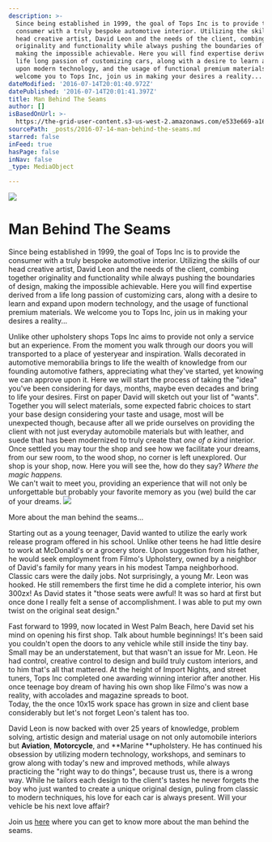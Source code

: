 ```yaml
---
description: >-
  Since being established in 1999, the goal of Tops Inc is to provide the
  consumer with a truly bespoke automotive interior. Utilizing the skills of our
  head creative artist, David Leon and the needs of the client, combing together
  originality and functionality while always pushing the boundaries of design,
  making the impossible achievable. Here you will find expertise derived from a
  life long passion of customizing cars, along with a desire to learn and expand
  upon modern technology, and the usage of functional premium materials. We
  welcome you to Tops Inc, join us in making your desires a reality...
dateModified: '2016-07-14T20:01:40.972Z'
datePublished: '2016-07-14T20:01:41.397Z'
title: Man Behind The Seams
author: []
isBasedOnUrl: >-
  https://the-grid-user-content.s3-us-west-2.amazonaws.com/e533e669-a167-445b-8370-2a0fd2d01299.jpg
sourcePath: _posts/2016-07-14-man-behind-the-seams.md
starred: false
inFeed: true
hasPage: false
inNav: false
_type: MediaObject

---
```

![](https://the-grid-user-content.s3-us-west-2.amazonaws.com/e533e669-a167-445b-8370-2a0fd2d01299.jpg)

# Man Behind The Seams

Since being established in 1999, the goal of Tops Inc is to provide the consumer with a truly bespoke automotive interior. Utilizing the skills of our head creative artist, David Leon and the needs of the client, combing together originality and functionality while always pushing the boundaries of design, making the impossible achievable. Here you will find expertise derived from a life long passion of customizing cars, along with a desire to learn and expand upon modern technology, and the usage of functional premium materials. We welcome you to Tops Inc, join us in making your desires a reality...

Unlike other upholstery shops Tops Inc aims to provide not only a service but an experience. From the moment you walk through our doors you will transported to a place of yesteryear and inspiration. Walls decorated in automotive memorabilia brings to life the wealth of knowledge from our founding automotive fathers, appreciating what they've started, yet knowing we can approve upon it. Here we will start the process of taking the "idea" you've been considering for days, months, maybe even decades and bring to life your desires. First on paper David will sketch out your list of "wants". Together you will select materials, some expected fabric choices to start your base design considering your taste and usage, most will be unexpected though, because after all we pride ourselves on providing the client with not just everyday automobile materials but with leather, and suede that has been modernized to truly create that _one of a kind_ interior. Once settled you may tour the shop and see how we facilitate your dreams, from our sew room, to the wood shop, no corner is left unexplored. Our shop is your shop, now. Here you will see the, how do they say? _Where the magic happens._  
We can't wait to meet you, providing an experience that will not only be unforgettable but probably your favorite memory as you (we) build the car of your dreams.
![](https://the-grid-user-content.s3-us-west-2.amazonaws.com/ac99efbb-6023-4600-94a6-ccfd567efdfa.jpe)

More about the man behind the seams...

Starting out as a young teenager, David wanted to utilize the early work release program offered in his school. Unlike other teens he had little desire to work at McDonald's or a grocery store. Upon suggestion from his father, he would seek employment from Filmo's Upholstery, owned by a neighbor of David's family for many years in his modest Tampa neighborhood. Classic cars were the daily jobs. Not surprisingly, a young Mr. Leon was hooked. He still remembers the first time he did a complete interior, his own 300zx! As David states it "those seats were awful! It was so hard at first but once done I really felt a sense of accomplishment. I was able to put my own twist on the original seat design."

Fast forward to 1999, now located in West Palm Beach, here David set his mind on opening his first shop. Talk about humble beginnings! It's been said you couldn't open the doors to any vehicle while still inside the tiny bay. Small may be an understatement, but that wasn't an issue for Mr. Leon. He had control, creative control to design and build truly custom interiors, and to him that's all that mattered. At the height of Import Nights, and street tuners, Tops Inc completed one awarding winning interior after another. His once teenage boy dream of having his own shop like Filmo's was now a reality, with accolades and magazine spreads to boot.   
Today, the the once 10x15 work space has grown in size and client base considerably but let's not forget Leon's talent has too. 

David Leon is now backed with over 25 years of knowledge, problem solving, artistic design and material usage on not only automobile interiors but **Aviation**, **Motorcycle**, and **Marine **upholstery. He has continued his obsession by utilizing modern technology, workshops, and seminars to grow along with today's new and improved methods, while always practicing the "right way to do things", because trust us, there is a wrong way. While he tailors each design to the client's tastes he never forgets the boy who just wanted to create a unique original design, puling from classic to modern techniques, his love for each car is always present. Will your vehicle be his next love affair?

Join us [here][0] where you can get to know more about the man behind the seams.

[0]: www.instagram.com/topsinc "Instagram"